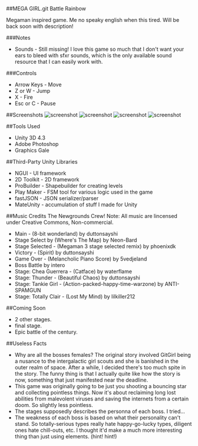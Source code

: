 ##MEGA GIRL.git Battle Rainbow

Megaman inspired game. Me no speaky english when this tired. Will be back soon with description!

###Notes
* Sounds - Still missing! I love this game so much that I don't want your ears to bleed with sfxr sounds, which is the only available sound resource that I can easily work with.

###Controls
* Arrow Keys - Move
* Z or W - Jump
* X - Fire
* Esc or C - Pause

##Screenshots
![screenshot](https://github.com/ddionisio/game-off-2013/blob/master/Promo/screenshot_0.png?raw=true)
![screenshot](https://github.com/ddionisio/game-off-2013/blob/master/Promo/screenshot_1.png?raw=true)
![screenshot](https://github.com/ddionisio/game-off-2013/blob/master/Promo/screenshot_2.png?raw=true)
![screenshot](https://github.com/ddionisio/game-off-2013/blob/master/Promo/screenshot_3.png?raw=true)

##Tools Used
* Unity 3D 4.3
* Adobe Photoshop
* Graphics Gale

##Third-Party Unity Libraries
* NGUI - UI framework
* 2D Toolkit - 2D framework
* ProBuilder - Shapebuilder for creating levels
* Play Maker - FSM tool for various logic used in the game
* fastJSON - JSON serializer/parser
* MateUnity - accumulation of stuff I made for Unity

##Music Credits
The Newgrounds Crew!
Note: All music are lincensed under Creative Commons, Non-commercial.
* Main - (8-bit wonderland) by duttonsayshi
* Stage Select by (Where's The Map) by Neon-Bard
* Stage Selected - (Megaman 3 stage selected remix) by phoenixdk
* Victory - (Spirit) by duttonsayshi
* Game Over - (Melancholic Piano Score) by 5vedjeland
* Boss Battle by intero
* Stage: Chea Guerrera - (Catface) by waterflame
* Stage: Thunder - (Beautiful Chaos) by duttonsayshi
* Stage: Tankie Girl - (Action-packed-happy-time-warzone) by ANTI-SPAMGUN
* Stage: Totally Clair - (Lost My Mind) by lilkiller212

##Coming Soon
* 2 other stages.
* final stage.
* Epic battle of the century.
 
##Useless Facts
* Why are all the bosses females? The original story involved GitGirl being a nusance to the intergalactic girl scouts and she is banished in the outer realm of space.  After a while, I decided there's too much spite in the story. The funny thing is that I actually quite like how the story is now,  something that just manifested near the deadline.
* This game was originally going to be just you shooting a bouncing star and collecting pointless things.  Now it's about reclaiming long lost abilities from malevolent viruses and saving the internets from a certain doom.  So slightly less pointless.
* The stages supposedly describes the personna of each boss.  I tried...
* The weakness of each boss is based on what their personality can't stand.  So totally-serious types really hate happy-go-lucky types, diligent ones hate chill-outs, etc.  I thought it'd make a much more interesting thing than just using elements. (hint! hint!)
